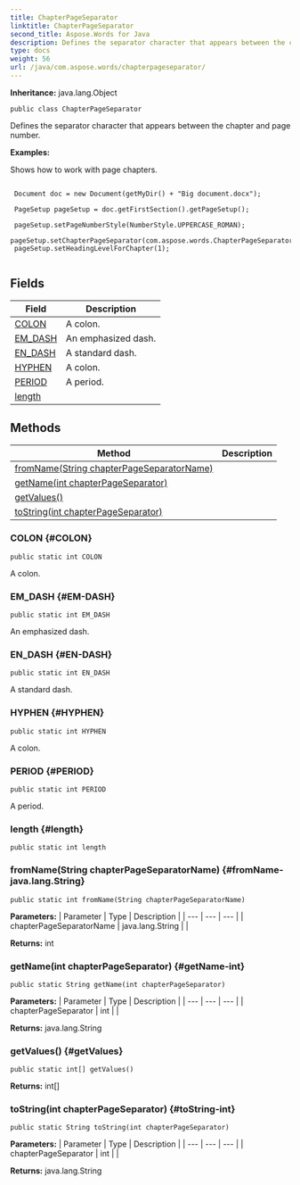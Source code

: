 ```yaml
---
title: ChapterPageSeparator
linktitle: ChapterPageSeparator
second_title: Aspose.Words for Java
description: Defines the separator character that appears between the chapter and page number in Java.
type: docs
weight: 56
url: /java/com.aspose.words/chapterpageseparator/
---
```


**Inheritance:**
java.lang.Object
```
public class ChapterPageSeparator
```

Defines the separator character that appears between the chapter and page number.

 **Examples:** 

Shows how to work with page chapters.

```

 Document doc = new Document(getMyDir() + "Big document.docx");

 PageSetup pageSetup = doc.getFirstSection().getPageSetup();

 pageSetup.setPageNumberStyle(NumberStyle.UPPERCASE_ROMAN);
 pageSetup.setChapterPageSeparator(com.aspose.words.ChapterPageSeparator.COLON);
 pageSetup.setHeadingLevelForChapter(1);
 
```
## Fields

| Field | Description |
| --- | --- |
| [COLON](#COLON) | A colon. |
| [EM_DASH](#EM-DASH) | An emphasized dash. |
| [EN_DASH](#EN-DASH) | A standard dash. |
| [HYPHEN](#HYPHEN) | A colon. |
| [PERIOD](#PERIOD) | A period. |
| [length](#length) |  |
## Methods

| Method | Description |
| --- | --- |
| [fromName(String chapterPageSeparatorName)](#fromName-java.lang.String) |  |
| [getName(int chapterPageSeparator)](#getName-int) |  |
| [getValues()](#getValues) |  |
| [toString(int chapterPageSeparator)](#toString-int) |  |
### COLON {#COLON}
```
public static int COLON
```


A colon.

### EM_DASH {#EM-DASH}
```
public static int EM_DASH
```


An emphasized dash.

### EN_DASH {#EN-DASH}
```
public static int EN_DASH
```


A standard dash.

### HYPHEN {#HYPHEN}
```
public static int HYPHEN
```


A colon.

### PERIOD {#PERIOD}
```
public static int PERIOD
```


A period.

### length {#length}
```
public static int length
```


### fromName(String chapterPageSeparatorName) {#fromName-java.lang.String}
```
public static int fromName(String chapterPageSeparatorName)
```




**Parameters:**
| Parameter | Type | Description |
| --- | --- | --- |
| chapterPageSeparatorName | java.lang.String |  |

**Returns:**
int
### getName(int chapterPageSeparator) {#getName-int}
```
public static String getName(int chapterPageSeparator)
```




**Parameters:**
| Parameter | Type | Description |
| --- | --- | --- |
| chapterPageSeparator | int |  |

**Returns:**
java.lang.String
### getValues() {#getValues}
```
public static int[] getValues()
```




**Returns:**
int[]
### toString(int chapterPageSeparator) {#toString-int}
```
public static String toString(int chapterPageSeparator)
```




**Parameters:**
| Parameter | Type | Description |
| --- | --- | --- |
| chapterPageSeparator | int |  |

**Returns:**
java.lang.String
